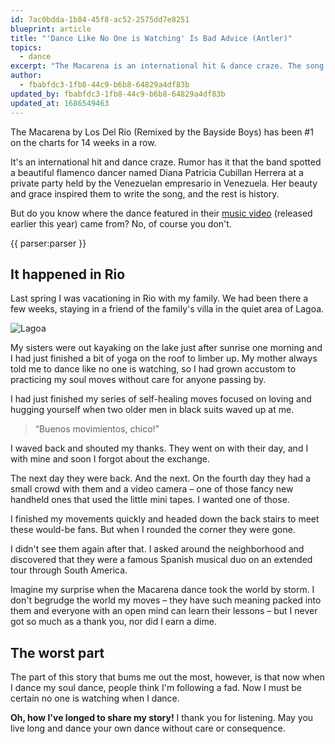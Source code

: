 ```yaml
---
id: 7ac0bdda-1b84-45f8-ac52-2575dd7e8251
blueprint: article
title: "'Dance Like No One is Watching' Is Bad Advice (Antler)"
topics:
  - dance
excerpt: "The Macarena is an international hit & dance craze. The song is inspired by flamenco dancer Diana Herrera's beauty, but do you know where the dance came from?"
author:
  - fbabfdc3-1fb8-44c9-b6b8-64829a4df83b
updated_by: fbabfdc3-1fb8-44c9-b6b8-64829a4df83b
updated_at: 1686549463
---
```

The Macarena by Los Del Rio (Remixed by the Bayside Boys) has been #1 on the charts for 14 weeks in a row.

It's an international hit and dance craze. Rumor has it that the band spotted a beautiful flamenco dancer named Diana Patricia Cubillan Herrera at a private party held by the Venezuelan empresario in Venezuela. Her beauty and grace inspired them to write the song, and the rest is history.

But do you know where the dance featured in their [music video](https://www.youtube.com/watch?v=MXVx6yJQbn8) (released earlier this year) came from? No, of course you don't.

{{ parser:parser }}

## It happened in Rio

Last spring I was vacationing in Rio with my family. We had been there a few weeks, staying in a friend of the family's villa in the quiet area of Lagoa.

![Lagoa](/assets/content/lagoa.jpg)

My sisters were out kayaking on the lake just after sunrise one morning and I had just finished a bit of yoga on the roof to limber up. My mother always told me to dance like no one is watching, so I had grown accustom to practicing my soul moves without care for anyone passing by.

I had just finished my series of self-healing moves focused on loving and hugging yourself when two older men in black suits waved up at me.

> &ldquo;Buenos movimientos, chico!&rdquo;

I waved back and shouted my thanks. They went on with their day, and I with mine and soon I forgot about the exchange.

The next day they were back. And the next. On the fourth day they had a small crowd with them and a video camera – one of those fancy new handheld ones that used the little mini tapes. I wanted one of those.

I finished my movements quickly and headed down the back stairs to meet these would-be fans. But when I rounded the corner they were gone.

I didn't see them again after that. I asked around the neighborhood and discovered that they were a famous Spanish musical duo on an extended tour through South America.

Imagine my surprise when the Macarena dance took the world by storm. I don't begrudge the world my moves – they have such meaning packed into them and everyone with an open mind can learn their lessons – but I never got so much as a thank you, nor did I earn a dime.

## The worst part

The part of this story that bums me out the most, however, is that now when I dance my soul dance, people think I'm following a fad. Now I must be certain no one is watching when I dance.

**Oh, how I've longed to share my story!** I thank you for listening. May you live long and dance your own dance without care or consequence.